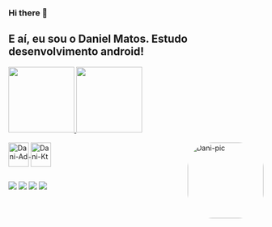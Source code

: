 ### Hi there 👋
## E aí, eu sou o Daniel Matos. Estudo desenvolvimento android!
<div align="start">
  <a href="https://github.com/DaniKabiyesi">
  <img height="130em" src="https://github-readme-stats.vercel.app/api?username=DaniKabiyesi&show_icons=true&theme=white&include_all_commits=true&count_private=true"/>
  <img height="130em" src="https://github-readme-stats.vercel.app/api/top-langs/?username=DaniKabiyesi&layout=compact&langs_count=7&theme=white"/>
</div>
<div style="display: inline_block"><br>
  <img align="center" alt="Dani-Ad" height="48" width="40" src="https://cdn.jsdelivr.net/gh/devicons/devicon/icons/android/android-original-wordmark.svg">
  <img align="center" alt="Dani-Kt" height="48" width="40" src="https://cdn.jsdelivr.net/gh/devicons/devicon/icons/kotlin/kotlin-original.svg">
  <img align="right" alt="Dani-pic" height="150" style="border-radius:50px;" src="https://tenor.com/view/thewire-stringerbell-gif-5771877">
</div>
  
  ##
 
<div> 
  <a href="https://www.youtube.com/channel/UC_-uuuZbY0AAt9CViNzvc-Q" target="_blank"><img src="https://img.shields.io/badge/YouTube-FF0000?style=for-the-badge&logo=youtube&logoColor=white" target="_blank"></a>
  <a href="https://instagram.com/danidanicreu" target="_blank"><img src="https://img.shields.io/badge/-Instagram-%23E4405F?style=for-the-badge&logo=instagram&logoColor=white" target="_blank"></a>
  <a href = "mailto:danikabiyesicontato@gmail.com"><img src="https://img.shields.io/badge/-Gmail-%23333?style=for-the-badge&logo=gmail&logoColor=white" target="_blank"></a>
  <a href="https://www.linkedin.com/in/daniel-matos-944772222/" target="_blank"><img src="https://img.shields.io/badge/-LinkedIn-%230077B5?style=for-the-badge&logo=linkedin&logoColor=white" target="_blank"></a> 
 
 
</div>
<!--
**DaniKabiyesi/DaniKabiyesi** is a ✨ _special_ ✨ repository because its `README.md` (this file) appears on your GitHub profile.

Here are some ideas to get you started:

- 🔭 I’m currently working on ...
- 🌱 I’m currently learning ...
- 👯 I’m looking to collaborate on ...
- 🤔 I’m looking for help with ...
- 💬 Ask me about ...
- 📫 How to reach me: ...
- 😄 Pronouns: ...
- ⚡ Fun fact: ...
-->
